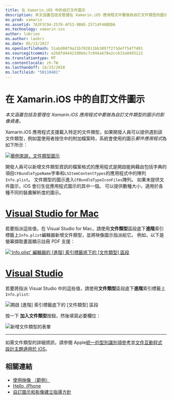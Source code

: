 ```yaml
---
title: 在 Xamarin.iOS 中的自訂文件圖示
description: 本文涵蓋包括及管理在 Xamarin.iOS 應用程式中要做為自訂文件類型的圖示的影像資產。
ms.prod: xamarin
ms.assetid: 7A3F3C94-2578-4F53-9B8E-25714F48BDD6
ms.technology: xamarin-ios
author: lobrien
ms.author: laobri
ms.date: 05/23/2017
ms.openlocfilehash: 51abd00f9a21b702811bb3897f273deff54f7d01
ms.sourcegitcommit: e268fd44422d0bbc7c944a678e2cc633a0493122
ms.translationtype: MT
ms.contentlocale: zh-TW
ms.lasthandoff: 10/25/2018
ms.locfileid: "50110481"
---
```

# <a name="custom-document-icons-in-xamarinios"></a>在 Xamarin.iOS 中的自訂文件圖示

_本文涵蓋包括及管理在 Xamarin.iOS 應用程式中要做為自訂文件類型的圖示的影像資產。_

Xamarin.iOS 應用程式支援載入特定的文件類型，如果開發人員可以提供遇到該文件類型，例如當使用者按住中的附加檔案時，系統會使用的圖示*郵件應用程式*為如下所示：

 [![](custom-document-types-images/17.png "舉例來說，文件類型圖示")](custom-document-types-images/17.png#lightbox)

開發人員可以新增文件類型資訊的檔案格式的應用程式是開啟能夠藉由包括字典的項目`CFBundleTypeName`字串和`LSItemContentTypes`的應用程式中的陣列`Info.plist`。 文件類型的圖示進入`CFBundleTypeIconFiles`陣列。 如果未提供文件圖示，iOS 會衍生從應用程式圖示的其中一個。
可以提供數種大小，適用於各種不同的裝置解析度的圖示。 

# <a name="visual-studio-for-mactabmacos"></a>[Visual Studio for Mac](#tab/macos)

若要指派這些值，在 Visual Studio for Mac，請使用**文件類型**區段底下**進階**索引標籤上`Info.plist`編輯器新增文件類型，並將映像圖示指派給它。 例如，以下是螢幕擷取畫面顯示註冊 PDF 支援：

 [![](custom-document-types-images/18.png "'Info.plist' 編輯器的 [進階] 索引標籤底下的 [文件類型] 區段")](custom-document-types-images/18.png#lightbox)
 
# <a name="visual-studiotabwindows"></a>[Visual Studio](#tab/windows)

若要將指派 Visual Studio 中的這些值，請使用**文件類型**區段底下**進階**索引標籤上`Info.plist`:

 ![](custom-document-types-images/doc01w.png "開啟 [進階] 索引標籤底下的 [文件類型] 區段")

按一下 **加入文件類型**按鈕，然後填寫必要欄位：

![](custom-document-types-images/doc02w.png "新增文件類型的表單")

-----


如需文件類型的詳細資訊，請參閱 Apple[統一的型別識別項參考](http://developer.apple.com/library/ios/#documentation/Miscellaneous/Reference/UTIRef/Articles/System-DeclaredUniformTypeIdentifiers.html)並[文件互動程式設計主題適用於 iOS](http://developer.apple.com/library/ios/#documentation/FileManagement/Conceptual/DocumentInteraction_TopicsForIOS/Introduction/Introduction.html)。


## <a name="related-links"></a>相關連結

- [使用映像 （範例）](https://developer.xamarin.com/samples/WorkingWithImages/)
- [Hello, iPhone](~/ios/get-started/hello-ios/index.md)
- [自訂圖示和影像建立指導方針](http://developer.apple.com/library/ios/#documentation/UserExperience/Conceptual/MobileHIG/IconsImages/IconsImages.html)
